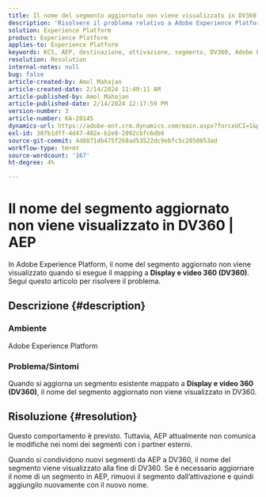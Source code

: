 ```yaml
---
title: Il nome del segmento aggiornato non viene visualizzato in DV360 | AEP
description: 'Risolvere il problema relativo a Adobe Experience Platform: in DV360 non viene visualizzato il nome del segmento aggiornato. Rimuovi il segmento e aggiungilo nuovamente con un nuovo nome.'
solution: Experience Platform
product: Experience Platform
applies-to: Experience Platform
keywords: KCS, AEP, destinazione, attivazione, segmento, DV360, Adobe Experience Platform
resolution: Resolution
internal-notes: null
bug: false
article-created-by: Amol Mahajan
article-created-date: 2/14/2024 11:49:11 AM
article-published-by: Amol Mahajan
article-published-date: 2/14/2024 12:17:59 PM
version-number: 3
article-number: KA-20145
dynamics-url: https://adobe-ent.crm.dynamics.com/main.aspx?forceUCI=1&pagetype=entityrecord&etn=knowledgearticle&id=ac18790e-2fcb-ee11-9079-6045bd006ce9
exl-id: 307b1dff-4d47-402e-b2e8-2092cbfc6db9
source-git-commit: 4d8871db475f268ad53522dc9ebfc5c2850853ad
workflow-type: tm+mt
source-wordcount: '167'
ht-degree: 4%

---
```


# Il nome del segmento aggiornato non viene visualizzato in DV360 | AEP


In Adobe Experience Platform, il nome del segmento aggiornato non viene visualizzato quando si esegue il mapping a <b>Display e video 360 (DV360)</b>. Segui questo articolo per risolvere il problema.

## Descrizione {#description}


### <b>Ambiente</b>

Adobe Experience Platform



### <b>Problema/Sintomi</b>

Quando si aggiorna un segmento esistente mappato a <b>Display e video 360 (DV360)</b>, il nome del segmento aggiornato non viene visualizzato in DV360.


## Risoluzione {#resolution}


Questo comportamento è previsto. Tuttavia, AEP attualmente non comunica le modifiche nei nomi dei segmenti con i partner esterni.



Quando si condividono nuovi segmenti da AEP a DV360, il nome del segmento viene visualizzato alla fine di DV360. Se è necessario aggiornare il nome di un segmento in AEP, rimuovi il segmento dall’attivazione e quindi aggiungilo nuovamente con il nuovo nome.
